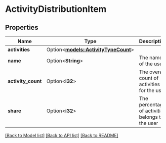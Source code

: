 # ActivityDistributionItem

## Properties

Name | Type | Description | Notes
------------ | ------------- | ------------- | -------------
**activities** | Option<[**models::ActivityTypeCount**](ActivityTypeCount.md)> |  | [optional]
**name** | Option<**String**> | The name of the user | [optional]
**activity_count** | Option<**i32**> | The overall count of activities for the user | [optional]
**share** | Option<**i32**> | The percentage of activities belongs to the user | [optional]

[[Back to Model list]](../README.md#documentation-for-models) [[Back to API list]](../README.md#documentation-for-api-endpoints) [[Back to README]](../README.md)


